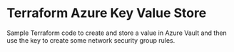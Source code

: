 # Terraform Azure Key Value Store

Sample Terraform code to create and store a value in Azure Vault and then use the key to create some network security group rules.
